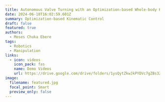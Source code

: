 ```yaml
---
title: Autonomous Valve Turning with an Optimization-based Whole-body Kinematic Control Algorithm 
date: 2024-06-18T16:02:59.601Z
summary: Optimization-based Kinematic Control
draft: false
featured: true
authors:
  - Moses Chuka Ebere
tags:
  - Robotics
  - Manipulation
links:
  - icon: videos
    icon_pack: fas
    name: Demo Videos
    url: https://drive.google.com/drive/folders/1ysQytZkwJkPYDVc7gZBs3ZXn2tMJxavr?usp=sharing
image:
  filename: featured.jpg
  focal_point: Smart
  preview_only: false
---
```

